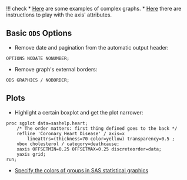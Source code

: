 !!! check
    * [Here](https://support.sas.com/resources/papers/proceedings11/281-2011.pdf) are some examples of complex graphs.
    * [Here](http://support.sas.com/documentation/cdl/en/grstatproc/65235/HTML/default/viewer.htm#p07m2vpyq75fgan14m6g5pphnwlr.htm) there are instructions to play with the axis' attributes.

## Basic `ODS` Options

* Remove date and pagination from the automatic output header:
```
OPTIONS NODATE NONUMBER;
```

* Remove graph's external borders:
```
ODS GRAPHICS / NOBORDER;
```

## Plots

* Highlight a certain boxplot and get the plot narrower: 
```
proc sgplot data=sashelp.heart;
	/* The order matters: first thing defined goes to the back */
	refline 'Coronary Heart Disease' / axis=x 
    	lineattrs=(thickness=70 color=yellow) transparency=0.5 ;
	vbox cholesterol / category=deathcause;
	xaxis OFFSETMIN=0.25 OFFSETMAX=0.25 discreteorder=data;
    yaxis grid;
run;
```

* [Specify the colors of groups in SAS statistical graphics](http://blogs.sas.com/content/iml/2012/10/17/specify-the-colors-of-groups-in-sas-statistical-graphics.html)
